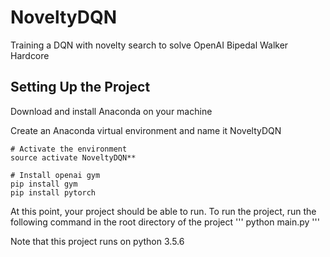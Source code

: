 # NoveltyDQN
Training a DQN with novelty search to solve OpenAI Bipedal Walker Hardcore


## Setting Up the Project

Download and install Anaconda on your machine 

Create an Anaconda virtual environment and name it NoveltyDQN

```commandline
# Activate the environment 
source activate NoveltyDQN**

# Install openai gym
pip install gym 
pip install pytorch

```

At this point, your project should be able to run. To run the project, run the following command in the root directory of the project
'''
python main.py
'''

Note that this project runs on python 3.5.6

